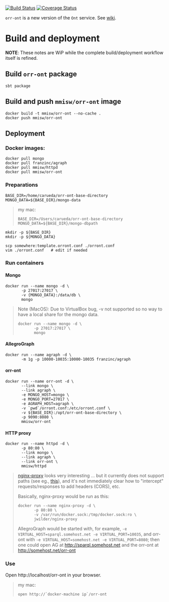 [![Build Status](https://travis-ci.org/mmisw/orr-ont.svg?branch=master)](https://travis-ci.org/mmisw/orr-ont)
[![Coverage Status](https://coveralls.io/repos/github/mmisw/orr-ont/badge.svg?branch=master)](https://coveralls.io/github/mmisw/orr-ont?branch=master)



`orr-ont` is a new version of the `Ont` service.
See [wiki](https://github.com/mmisw/orr-ont/wiki).


# Build and deployment

**NOTE**: 
These notes are WiP while the complete build/deployment workflow itself is refined.


## Build `orr-ont` package

    sbt package
    
## Build and push `mmisw/orr-ont` image

    docker build -t mmisw/orr-ont --no-cache .
    docker push mmisw/orr-ont
    

## Deployment

### Docker images:

    docker pull mongo
    docker pull franzinc/agraph
    docker pull mmisw/httpd
    docker pull mmisw/orr-ont
    
  
### Preparations

    BASE_DIR=/home/carueda/orr-ont-base-directory
    MONGO_DATA=${BASE_DIR}/mongo-data
    
> my mac:
>
>    ```
>    BASE_DIR=/Users/carueda/orr-ont-base-directory
>    MONGO_DATA=${BASE_DIR}/mongo-dbpath
>    ```
>
    
    mkdir -p ${BASE_DIR}
    mkdir -p ${MONGO_DATA}
    
    scp somewhere:template.orront.conf ./orront.conf
    vim ./orront.conf   # edit if needed
    

    
### Run containers

#### Mongo

    docker run --name mongo -d \
           -p 27017:27017 \
           -v {MONGO_DATA}:/data/db \
           mongo
           
> Note (MacOS): Due to VirtualBox bug, -v not supported so no way to have 
> a local share for the mongo data.
>
>    ```
>    docker run --name mongo -d \
>           -p 27017:27017 \
>           mongo
>    ```
           
    
#### AllegroGraph

    docker run --name agraph -d \
           -m 1g -p 10000-10035:10000-10035 franzinc/agraph

    
#### orr-ont

    docker run --name orr-ont -d \
           --link mongo \
           --link agraph \
           -e MONGO_HOST=mongo \
           -e MONGO_PORT=27017 \
           -e AGRAPH_HOST=agraph \
           -v `pwd`/orront.conf:/etc/orront.conf \
           -v ${BASE_DIR}:/opt/orr-ont-base-directory \
           -p 9090:8080 \
           mmisw/orr-ont

#### HTTP proxy

    docker run --name httpd -d \
           -p 80:80 \
           --link mongo \
           --link agraph \
           --link orr-ont \
           mmisw/httpd
               
>
> [nginx-proxy](https://github.com/jwilder/nginx-proxy) 
> looks very interesting ... but it currently does not support paths
> (see eg., [this](https://github.com/jwilder/nginx-proxy/pull/254)),
> and it's not immediately clear how to "intercept" requests/responses 
> to add headers (CORS), etc.
> 
> Basically, nginx-proxy would be run as this:
>
>    ```
>    docker run --name nginx-proxy -d \
>           -p 80:80 \
>           -v /var/run/docker.sock:/tmp/docker.sock:ro \
>           jwilder/nginx-proxy
>    ```
>
> AllegroGraph would be started with, for example,
> `-e VIRTUAL_HOST=sparql.somehost.net -e VIRTUAL_PORT=10035`,
> and orr-ont with
> `-e VIRTUAL_HOST=somehost.net -e VIRTUAL_PORT=8080`;
> then one could open AG at http://sparql.somehost.net 
> and the orr-ont at http://somehost.net/orr-ont
>


### Use

Open http://localhost/orr-ont in your browser.


> my mac:
>
>    ```
>    open http://`docker-machine ip`/orr-ont
>    ```
>
